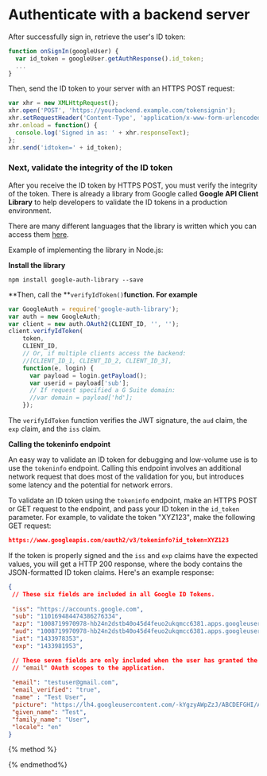 # Authenticate with a backend server

After successfully sign in, retrieve the user's ID token:

```js
function onSignIn(googleUser) {
  var id_token = googleUser.getAuthResponse().id_token;
  ...
}
```

Then, send the ID token to your server with an HTTPS POST request:

```js
var xhr = new XMLHttpRequest();
xhr.open('POST', 'https://yourbackend.example.com/tokensignin');
xhr.setRequestHeader('Content-Type', 'application/x-www-form-urlencoded');
xhr.onload = function() {
  console.log('Signed in as: ' + xhr.responseText);
};
xhr.send('idtoken=' + id_token);
```

### Next, validate the integrity of the ID token

After you receive the ID token by HTTPS POST, you must verify the integrity of the token. There is already a library from Google called **Google API Client Library** to help developers to validate the ID tokens in a production environment.

There are many different languages that the library is written which you can access them [here](https://developers.google.com/api-client-library/).

Example of implementing the library in Node.js:

**Install the library**

```node
npm install google-auth-library --save
```

**Then, call the **`verifyIdToken()`**function. For example**

```js
var GoogleAuth = require('google-auth-library');
var auth = new GoogleAuth;
var client = new auth.OAuth2(CLIENT_ID, '', '');
client.verifyIdToken(
    token,
    CLIENT_ID,
    // Or, if multiple clients access the backend:
    //[CLIENT_ID_1, CLIENT_ID_2, CLIENT_ID_3],
    function(e, login) {
      var payload = login.getPayload();
      var userid = payload['sub'];
      // If request specified a G Suite domain:
      //var domain = payload['hd'];
    });
```

The `verifyIdToken` function verifies the JWT signature, the `aud` claim, the `exp` claim, and the `iss` claim.

**Calling the tokeninfo endpoint**

An easy way to validate an ID token for debugging and low-volume use is to use the `tokeninfo` endpoint. Calling this endpoint involves an additional network request that does most of the validation for you, but introduces some latency and the potential for network errors.

To validate an ID token using the `tokeninfo` endpoint, make an HTTPS POST or GET request to the endpoint, and pass your ID token in the `id_token` parameter. For example, to validate the token "XYZ123", make the following GET request:

```json
https://www.googleapis.com/oauth2/v3/tokeninfo?id_token=XYZ123
```

If the token is properly signed and the `iss` and `exp` claims have the expected values, you will get a HTTP 200 response, where the body contains the JSON-formatted ID token claims. Here's an example response:

```json
{
 // These six fields are included in all Google ID Tokens.
 
 "iss": "https://accounts.google.com",
 "sub": "110169484474386276334",
 "azp": "1008719970978-hb24n2dstb40o45d4feuo2ukqmcc6381.apps.googleusercontent.com",
 "aud": "1008719970978-hb24n2dstb40o45d4feuo2ukqmcc6381.apps.googleusercontent.com",
 "iat": "1433978353",
 "exp": "1433981953",

 // These seven fields are only included when the user has granted the "profile" and
 // "email" OAuth scopes to the application.
 
 "email": "testuser@gmail.com",
 "email_verified": "true",
 "name" : "Test User",
 "picture": "https://lh4.googleusercontent.com/-kYgzyAWpZzJ/ABCDEFGHI/AAAJKLMNOP/tIXL9Ir44LE/s99-c/photo.jpg",
 "given_name": "Test",
 "family_name": "User",
 "locale": "en"
}
```

{% method %}



{% endmethod%}

